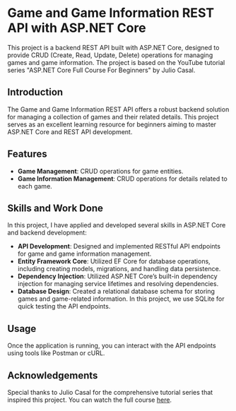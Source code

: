 # Game and Game Information REST API with ASP.NET Core

This project is a backend REST API built with ASP.NET Core, designed to provide CRUD (Create, Read, Update, Delete) operations for managing games and game information. The project is based on the YouTube tutorial series "ASP.NET Core Full Course For Beginners" by Julio Casal.

## Introduction

The Game and Game Information REST API offers a robust backend solution for managing a collection of games and their related details. This project serves as an excellent learning resource for beginners aiming to master ASP.NET Core and REST API development.

## Features

- **Game Management**: CRUD operations for game entities.
- **Game Information Management**: CRUD operations for details related to each game.

## Skills and Work Done

In this project, I have applied and developed several skills in ASP.NET Core and backend development:

- **API Development**: Designed and implemented RESTful API endpoints for game and game information management.
- **Entity Framework Core**: Utilized EF Core for database operations, including creating models, migrations, and handling data persistence.
- **Dependency Injection**: Utilized ASP.NET Core’s built-in dependency injection for managing service lifetimes and resolving dependencies.
- **Database Design**: Created a relational database schema for storing games and game-related information. In this project, we use SQLite for quick testing the API endpoints.


## Usage

Once the application is running, you can interact with the API endpoints using tools like Postman or cURL.


## Acknowledgements

Special thanks to Julio Casal for the comprehensive tutorial series that inspired this project. You can watch the full course [here](https://www.youtube.com/watch?v=AhAxLiGC7Pc).
